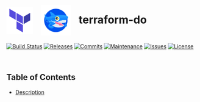 # <img align="center" src="img/terraform.svg" width="70">&nbsp;&nbsp; <img align="center" src="img/sammy.svg" width="80">&nbsp;&nbsp; terraform-do
[![Build Status](https://img.shields.io/travis/com/ArtiomL/terraform-do/develop.svg)](https://travis-ci.com/ArtiomL/terraform-do)
[![Releases](https://img.shields.io/github/release/ArtiomL/terraform-do.svg)](https://github.com/ArtiomL/terraform-do/releases)
[![Commits](https://img.shields.io/github/commits-since/ArtiomL/terraform-do/latest.svg?label=commits%20since)](https://github.com/ArtiomL/terraform-do/commits/master)
[![Maintenance](https://img.shields.io/maintenance/yes/2018.svg)](https://github.com/ArtiomL/terraform-do/graphs/code-frequency)
[![Issues](https://img.shields.io/github/issues/ArtiomL/terraform-do.svg)](https://github.com/ArtiomL/terraform-do/issues)
[![License](https://img.shields.io/badge/license-MIT-blue.svg)](/LICENSE)

&nbsp;&nbsp;

## Table of Contents
- [Description](#description)
